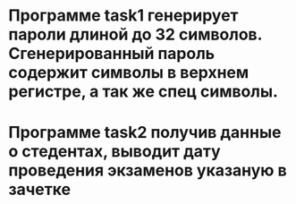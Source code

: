 # Программе task1 генерирует пароли длиной до 32 символов. Сгенерированный пароль содержит символы в верхнем регистре, а так же спец символы.

# Программе task2 получив данные о стедентах, выводит дату проведения экзаменов указаную в зачетке
